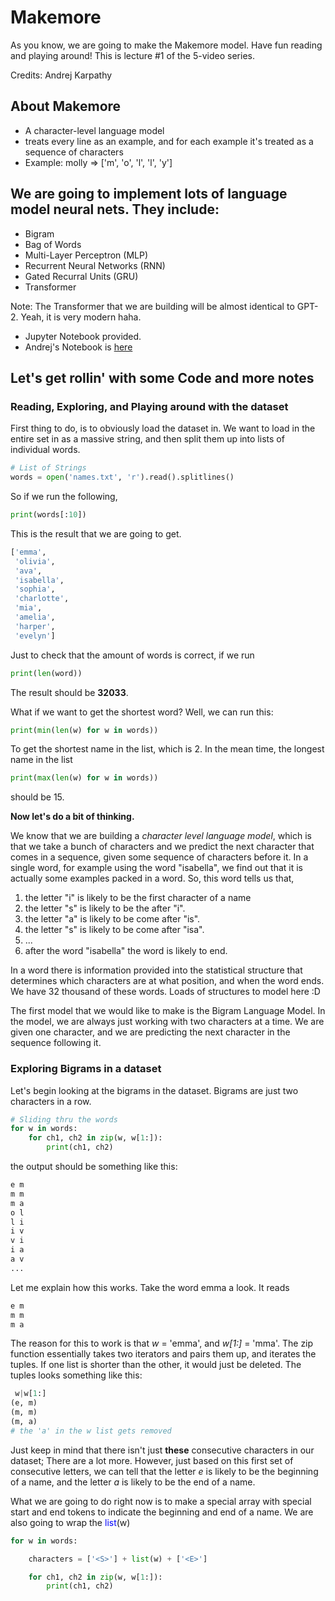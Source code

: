 <style>
.blue {
    color: blue;
    font-weight: 400;
}
</style>
# Makemore

As you know, we are going to make the Makemore model. Have fun reading and playing around!
This is lecture #1 of the 5-video series.

Credits: Andrej Karpathy

## About Makemore

- A character-level language model
- treats every line as an example, and for each example it's treated as a sequence of characters
- Example: molly => ['m', 'o', 'l', 'l', 'y']

## We are going to implement lots of language model neural nets. They include:

- Bigram
- Bag of Words
- Multi-Layer Perceptron (MLP)
- Recurrent Neural Networks (RNN)
- Gated Recurral Units (GRU)
- Transformer

Note: The Transformer that we are building will be almost identical to GPT-2. Yeah, it is very modern haha. 

- Jupyter Notebook provided.
- Andrej's Notebook is [here](https://github.com/karpathy/nn-zero-to-hero/tree/master/lectures/makemore/makemore_part1_bigrams.ipynb)
  

## Let's get rollin' with some Code and more notes

### Reading, Exploring, and Playing around with the dataset

First thing to do, is to obviously load the dataset in. We want to load in the entire set in as a massive string, and then split them up into lists of individual words.

```python
# List of Strings
words = open('names.txt', 'r').read().splitlines()
```

So if we run the following,

```python
print(words[:10])
```

This is the result that we are going to get.

```python
['emma',
 'olivia',
 'ava',
 'isabella',
 'sophia',
 'charlotte',
 'mia',
 'amelia',
 'harper',
 'evelyn']
```

Just to check that the amount of words is correct, if we run

```python
print(len(word))
```

The result should be **32033**.

What if we want to get the shortest word? Well, we can run this:

```python
print(min(len(w) for w in words))
```

To get the shortest name in the list, which is 2. In the mean time, the longest name in the list

```python
print(max(len(w) for w in words))
```

should be 15.

**Now let's do a bit of thinking.**

We know that we are building a *character level language model*, which is that we take a bunch of characters and we predict the next character that comes in a sequence, given some sequence of characters before it. In a single word, for example using the word "isabella", we find out that it is actually some examples packed in a word. So, this word tells us that, 

1. the letter "i" is likely to be the first character of a name
2. the letter "s" is likely to be the after "i".
3. the letter "a" is likely to be come after "is".
4. the letter "s" is likely to be come after "isa".
5. ...
6. after the word "isabella" the word is likely to end.

In a word there is information provided into the statistical structure that determines which characters are at what position, and when the word ends. We have 32 thousand of these words. Loads of structures to model here :D

The first model that we would like to make is the Bigram Language Model. In the model, we are always just working with two characters at a time. We are given one character, and we are predicting the next character in the sequence following it. 

### Exploring Bigrams in a dataset

Let's begin looking at the bigrams in the dataset. Bigrams are just two characters in a row.

```python
# Sliding thru the words 
for w in words:
    for ch1, ch2 in zip(w, w[1:]):
        print(ch1, ch2)
```

the output should be something like this:

```sh
e m
m m
m a
o l
l i
i v
v i
i a
a v
...
```

Let me explain how this works. Take the word emma a look. It reads

```python
e m
m m
m a
```

The reason for this to work is that *w* = 'emma', and *w[1:]* = 'mma'. The zip function essentially takes two iterators and pairs them up, and iterates the tuples. If one list is shorter than the other, it would just be deleted. The tuples looks something like this:

```python
 w|w[1:]
(e, m)
(m, m)
(m, a)
# the 'a' in the w list gets removed
```

Just keep in mind that there isn't just **these** consecutive characters in our dataset; There are a lot more. However, just based on this first set of consecutive letters, we can tell that the letter *e* is likely to be the beginning of a name, and the letter *a* is likely to be the end of a name.

What we are going to do right now is to make a special array with special start and end tokens to indicate the beginning and end of a name. We are also going to wrap the <span class="blue">list</span>(w)

```python
for w in words:

    characters = ['<S>'] + list(w) + ['<E>']

    for ch1, ch2 in zip(w, w[1:]):
        print(ch1, ch2)
```
